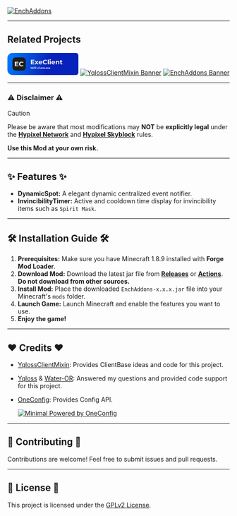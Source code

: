 [![EnchAddons](https://socialify.git.ci/boopwdn/EnchAddons/image?description=1&font=Raleway&forks=1&issues=1&logo=https%3A%2F%2Fraw.githubusercontent.com%2Fboopwdn%2FEnchAddons%2Frefs%2Fheads%2Fmain%2Fsrc%2Fmain%2Fresources%2Fassets%2Fenchaddons%2Fimages%2Flogo.svg&name=1&owner=1&pattern=Plus&pulls=1&stargazers=1&theme=Auto)](https://github.com/boopwdn/EnchAddons)

---

## Related Projects

<div>
  <p align="center">
    <a href="https://github.com/boopwdn/ExeClient/"><img src="https://raw.githubusercontent.com/boopwdn/ExeClient/refs/heads/main/pictures/banner.png" alt="ExeClient Banner" width="32%"></a>
    <a href="https://github.com/boopwdn/YqlossClientMixin/"><img src="https://raw.githubusercontent.com/boopwdn/YqlossClientMixin/refs/heads/master/banner.png" alt="YqlossClientMixin Banner" width="32%"></a>
    <a href="https://github.com/boopwdn/EnchAddons/"><img src="https://raw.githubusercontent.com/boopwdn/EnchAddons/refs/heads/main/banner.png" alt="EnchAddons Banner" width="32%"></a>
  </p>
</div>

---

### ⚠️ **Disclaimer** ⚠️
> [!CAUTION]
>
> Please be aware that most modifications may **NOT** be **explicitly legal** under the [**Hypixel Network**](https://support.hypixel.net/hc/en-us/articles/4427624493330-Hypixel-Server-Rules) and [**Hypixel Skyblock**](https://support.hypixel.net/hc/en-us/articles/4508088842898-Hypixel-SkyBlock-Rules) rules.
> 
> **Use this Mod at your own risk.**

---

## ✨ **Features** ✨

*   **DynamicSpot:** A elegant dynamic centralized event notifier.
*   **InvincibilityTimer:** Active and cooldown time display for invincibility items such as `Spirit Mask`.

---

## 🛠️ Installation Guide 🛠️

1.  **Prerequisites:** Make sure you have Minecraft 1.8.9 installed with **Forge Mod Loader**.
2.  **Download Mod:** Download the latest jar file from [**Releases**](https://github.com/boopwdn/EnchAddons/releases) or [**Actions**](https://github.com/boopwdn/EnchAddons/actions). **Do not download from other sources.**
3.  **Install Mod:** Place the downloaded `EnchAddons-x.x.x.jar` file into your Minecraft's `mods` folder.
4.  **Launch Game:** Launch Minecraft and enable the features you want to use.
5.  **Enjoy the game!**

---

## ❤️ Credits ❤️

*   [YqlossClientMixin](https://github.com/boopwdn/YqlossClientMixin): Provides ClientBase ideas and code for this project.
*   [Yqloss](https://github.com/Yqloss) & [Water-OR](https://github.com/Water-OR): Answered my questions and provided code support for this project.
*   [OneConfig](https://polyfrost.org/projects/oneconfig/): Provides Config API.

    [![Minimal Powered by OneConfig](https://polyfrost.org/media/branding/badges/badge_3.svg)](https://polyfrost.org/projects/oneconfig/)

---

## 🤝 Contributing 🤝

Contributions are welcome! Feel free to submit issues and pull requests.

---

## 📄 License 📄

This project is licensed under the [GPLv2 License](LICENSE).
